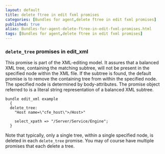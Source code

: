 ```yaml
---
layout: default
title: delete ftree in edit fxml promises
categories: [Bundles for agent,delete ftree in edit fxml promises]
published: true
alias: Bundles-for-agent-delete-ftree-in-edit-fxml-promises.html
tags: [Bundles for agent,delete ftree in edit fxml promises]
---
```


### `delete_tree` promises in edit\_xml

  

This promise is part of the XML-editing model. It assures that a
balanced XML tree, containing the matching subtree, will not be present
in the specified node within the XML file. If the subtree is found, the
default promise is to remove the containing tree from within the
specified node. The specified node is determined by body-attributes. The
promise object referred to is a literal string representation of a
balanced XML subtree.

  

```cf3
bundle edit_xml example
  {
  delete_tree:
    "Host name=\"cfe_host\">/Host>"

    select_xpath => "/Server/Service/Engine";
  }
```

  

Note that typically, only a single tree, within a single specified node,
is deleted in each `delete_tree` promise. You may of course have
multiple promises that each delete a tree.
